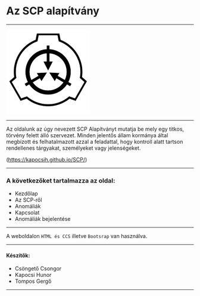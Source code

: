 # **Az SCP alapítvány**
_________
![Logo](/images/logo.png)
_________
Az oldalunk az úgy nevezett SCP Alapítványt mutatja be mely egy titkos, törvény felett álló szervezet. Minden jelentős állam kormánya által megbízott és felhatalmazott azzal a feladattal, hogy kontroll alatt tartson rendellenes tárgyakat, személyeket vagy jelenségeket.

(https://kapocsih.github.io/SCP/)
_________
### A következőket tartalmazza az oldal:
- Kezdőlap
- Az SCP-ről
- Anomáliák
- Kapcsolat
- Anomáliák bejelentése
_________
A weboldalon `HTML és CCS` illetve `Bootsrap` van használva.
_________
#### Készítők:
- Csöngető Csongor
- Kapocsi Hunor
- Tompos Gergő
_________
